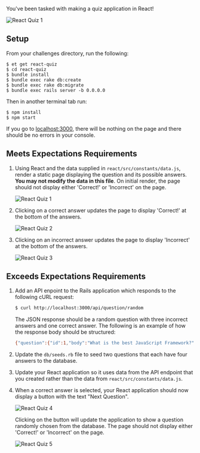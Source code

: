 You've been tasked with making a quiz application in React!

![React Quiz 1][react-quiz-1]

## Setup
From your challenges directory, run the following:

```
$ et get react-quiz
$ cd react-quiz
$ bundle install
$ bundle exec rake db:create
$ bundle exec rake db:migrate
$ bundle exec rails server -b 0.0.0.0
```

Then in another terminal tab run:

```
$ npm install
$ npm start
```

If you go to [localhost:3000][localhost-3000], there will be nothing on the
page and there should be no errors in your console.

## Meets Expectations Requirements
1. Using React and the data supplied in `react/src/constants/data.js`, render a
     static page displaying the question and its possible answers. **You may not
     modify the data in this file**. On initial render, the page should not
     display either 'Correct!' or 'Incorrect' on the page.

     ![React Quiz 1][react-quiz-1]

2. Clicking on a correct answer updates the page to display 'Correct!' at the
     bottom of the answers.

     ![React Quiz 2][react-quiz-2]

3. Clicking on an incorrect answer updates the page to display 'Incorrect' at the
     bottom of the answers.

     ![React Quiz 3][react-quiz-3]

## Exceeds Expectations Requirements
1. Add an API enpoint to the Rails application which responds to the following cURL request:

    ```sh
    $ curl http://localhost:3000/api/question/random
    ```

    The JSON response should be a random question with three incorrect answers
    and one correct answer. The following is an example of how the response
    body should be structured:

    ```sh
    {"question":{"id":1,"body":"What is the best JavaScript Framework?"},"answers":[{"id":1,"body":"React","question_id":1,"correct":true},{"id":2,"body":"Ember","question_id":1,"correct":false},{"id":3,"body":"Angular2","question_id":1,"correct":false},{"id":4,"body":"Rails","question_id":1,"correct":false}]};
    ```

2. Update the `db/seeds.rb` file to seed two questions that each have four answers to the database.
3. Update your React application so it uses data from the API endpoint that you created rather than the data from `react/src/constants/data.js`.
4. When a correct answer is selected, your React application should now display a button with the text "Next Question".

     ![React Quiz 4][react-quiz-4]

     Clicking on the button will update the application to show a question randomly chosen from the database.
     The page should not display either 'Correct!' or 'Incorrect' on the page.

     ![React Quiz 5][react-quiz-5]

[localhost-3000]: http://localhost:3000
[react-quiz-1]: https://s3.amazonaws.com/horizon-production/images/react-quiz-1.png
[react-quiz-2]: https://s3.amazonaws.com/horizon-production/images/react-quiz-2.png
[react-quiz-3]: https://s3.amazonaws.com/horizon-production/images/react-quiz-3.png
[react-quiz-4]: https://s3.amazonaws.com/horizon-production/images/react-quiz-4.png
[react-quiz-5]: https://s3.amazonaws.com/horizon-production/images/react-quiz-5.png
